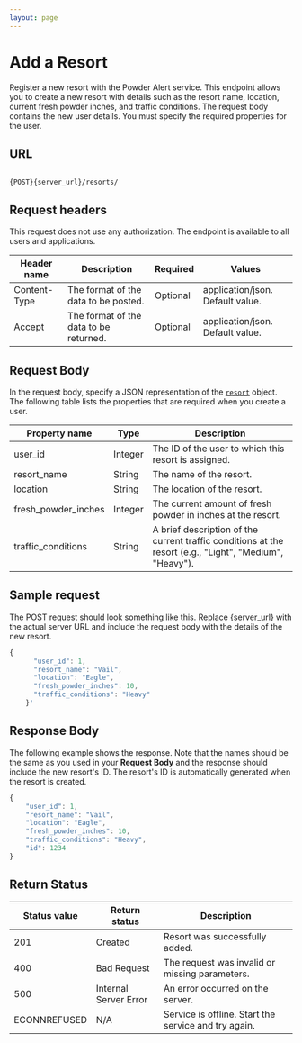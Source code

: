 ```yaml
---
layout: page
---
```


# Add a Resort

Register a new resort with the Powder Alert service. This endpoint allows you to create a new resort with details such as the resort name, location, current fresh powder inches, and traffic conditions.
The request body contains the new user details.
You must specify the required properties for the user.

## URL

```shell

{POST}{server_url}/resorts/
```

## Request headers

This request does not use any authorization. The endpoint is available to all users and applications.

| Header name | Description | Required | Values |
| -------------- | ------ | ------------ |------------ |
| Content-Type | The format of the data to be posted. | Optional | application/json. Default value.  |
| Accept | The format of the data to be returned. | Optional | application/json. Default value. |

## Request Body

In the request body, specify a JSON representation of the [`resort`](resort) object. The following table lists the properties that are required when you create a user.

| Property name         | Type     | Description                                            |
|-----------------------|----------|--------------------------------------------------------|
| user_id               | Integer  | The ID of the user to which this resort is assigned.   |
| resort_name           | String   | The name of the resort.                                |
| location              | String   | The location of the resort.                            |
| fresh_powder_inches   | Integer  | The current amount of fresh powder in inches at the resort. |
| traffic_conditions    | String   | A brief description of the current traffic conditions at the resort (e.g., "Light", "Medium", "Heavy"). |

## Sample request

The POST request should look something like this. Replace {server_url} with the actual server URL and include the request body with the details of the new resort.

```js
{
      "user_id": 1,
      "resort_name": "Vail",
      "location": "Eagle",
      "fresh_powder_inches": 10,
      "traffic_conditions": "Heavy"
    }'
```

## Response Body

The following example shows the response. Note that the names should be the same as you used in your **Request Body** and the response should include the new resort's ID. The resort's ID is automatically generated when the resort is created.

```js
{
    "user_id": 1,
    "resort_name": "Vail",
    "location": "Eagle",
    "fresh_powder_inches": 10,
    "traffic_conditions": "Heavy",
    "id": 1234
}

```

## Return Status

| Status value    | Return status         | Description                                    |
|-----------------|-----------------------|------------------------------------------------|
| 201             | Created               | Resort was successfully added.                 |
| 400             | Bad Request           | The request was invalid or missing parameters. |
| 500             | Internal Server Error | An error occurred on the server.               |
| ECONNREFUSED    | N/A                   | Service is offline. Start the service and try again. |
